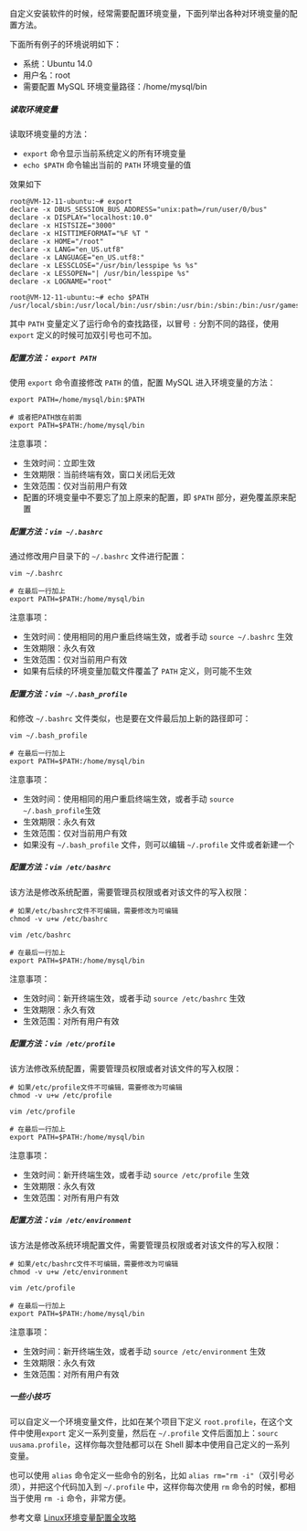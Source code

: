 自定义安装软件的时候，经常需要配置环境变量，下面列举出各种对环境变量的配置方法。

下面所有例子的环境说明如下：
-   系统：Ubuntu 14.0
-   用户名：root
-   需要配置 MySQL 环境变量路径：/home/mysql/bin


##### 读取环境变量

读取环境变量的方法：
-   `export` 命令显示当前系统定义的所有环境变量
-   `echo $PATH` 命令输出当前的 `PATH` 环境变量的值

效果如下

```shell
root@VM-12-11-ubuntu:~# export
declare -x DBUS_SESSION_BUS_ADDRESS="unix:path=/run/user/0/bus"
declare -x DISPLAY="localhost:10.0"
declare -x HISTSIZE="3000"
declare -x HISTTIMEFORMAT="%F %T "
declare -x HOME="/root"
declare -x LANG="en_US.utf8"
declare -x LANGUAGE="en_US.utf8:"
declare -x LESSCLOSE="/usr/bin/lesspipe %s %s"
declare -x LESSOPEN="| /usr/bin/lesspipe %s"
declare -x LOGNAME="root"

root@VM-12-11-ubuntu:~# echo $PATH
/usr/local/sbin:/usr/local/bin:/usr/sbin:/usr/bin:/sbin:/bin:/usr/games:/usr/local/games
```

其中 `PATH` 变量定义了运行命令的查找路径，以冒号 `:` 分割不同的路径，使用 `export` 定义的时候可加双引号也可不加。



##### 配置方法： `export PATH`
使用 `export` 命令直接修改 `PATH` 的值，配置 MySQL 进入环境变量的方法：

```shell
export PATH=/home/mysql/bin:$PATH

# 或者把PATH放在前面 
export PATH=$PATH:/home/mysql/bin
```

注意事项：
-   生效时间：立即生效
-   生效期限：当前终端有效，窗口关闭后无效
-   生效范围：仅对当前用户有效
-   配置的环境变量中不要忘了加上原来的配置，即 `$PATH` 部分，避免覆盖原来配置

##### 配置方法：`vim ~/.bashrc`
通过修改用户目录下的 `~/.bashrc` 文件进行配置：

```shell
vim ~/.bashrc

# 在最后一行加上
export PATH=$PATH:/home/mysql/bin
```

注意事项：
-   生效时间：使用相同的用户重启终端生效，或者手动 `source ~/.bashrc` 生效
-   生效期限：永久有效
-   生效范围：仅对当前用户有效
-   如果有后续的环境变量加载文件覆盖了 `PATH` 定义，则可能不生效

##### 配置方法：`vim ~/.bash_profile`

和修改 `~/.bashrc` 文件类似，也是要在文件最后加上新的路径即可：

```shell
vim ~/.bash_profile

# 在最后一行加上
export PATH=$PATH:/home/mysql/bin
```

注意事项：
-   生效时间：使用相同的用户重启终端生效，或者手动 `source ~/.bash_profile`生效
-   生效期限：永久有效
-   生效范围：仅对当前用户有效
-   如果没有 `~/.bash_profile` 文件，则可以编辑 `~/.profile` 文件或者新建一个

##### 配置方法：`vim /etc/bashrc`

该方法是修改系统配置，需要管理员权限或者对该文件的写入权限：

```shell
# 如果/etc/bashrc文件不可编辑，需要修改为可编辑
chmod -v u+w /etc/bashrc

vim /etc/bashrc

# 在最后一行加上
export PATH=$PATH:/home/mysql/bin
```

注意事项：
-   生效时间：新开终端生效，或者手动 `source /etc/bashrc` 生效
-   生效期限：永久有效
-   生效范围：对所有用户有效

##### 配置方法：`vim /etc/profile`

该方法修改系统配置，需要管理员权限或者对该文件的写入权限：

```shell
# 如果/etc/profile文件不可编辑，需要修改为可编辑
chmod -v u+w /etc/profile

vim /etc/profile

# 在最后一行加上
export PATH=$PATH:/home/mysql/bin
```

注意事项：
-   生效时间：新开终端生效，或者手动 `source /etc/profile` 生效
-   生效期限：永久有效
-   生效范围：对所有用户有效

##### 配置方法：`vim /etc/environment`

该方法是修改系统环境配置文件，需要管理员权限或者对该文件的写入权限：

```shell
# 如果/etc/bashrc文件不可编辑，需要修改为可编辑
chmod -v u+w /etc/environment

vim /etc/profile

# 在最后一行加上
export PATH=$PATH:/home/mysql/bin
```

注意事项：
-   生效时间：新开终端生效，或者手动 `source /etc/environment` 生效
-   生效期限：永久有效
-   生效范围：对所有用户有效

##### 一些小技巧

可以自定义一个环境变量文件，比如在某个项目下定义 `root.profile`，在这个文件中使用`export` 定义一系列变量，然后在 `~/.profile` 文件后面加上：`sourc uusama.profile`，这样你每次登陆都可以在 Shell 脚本中使用自己定义的一系列变量。

也可以使用 `alias` 命令定义一些命令的别名，比如 `alias rm="rm -i"`（双引号必须），并把这个代码加入到 `~/.profile` 中，这样你每次使用 `rm` 命令的时候，都相当于使用 `rm -i` 命令，非常方便。

参考文章  [Linux环境变量配置全攻略](https://www.cnblogs.com/youyoui/p/10680329.html)